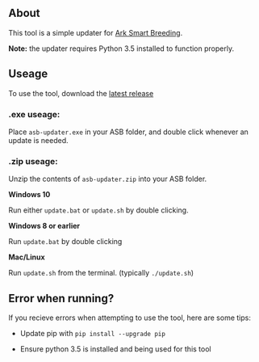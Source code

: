 ## About

This tool is a simple updater for [Ark Smart Breeding](https://github.com/cadon/ARKStatsExtractor).

**Note:** the updater requires Python 3.5 installed to function properly.

## Useage

To use the tool, download the [latest release](https://github.com/DelilahEve/asb-updater/releases) 

### .exe useage:

Place `asb-updater.exe` in your ASB folder, and double click whenever an update is needed.

### .zip useage:

Unzip the contents of `asb-updater.zip` into your ASB folder.

**Windows 10**

Run either `update.bat` or `update.sh` by double clicking.

**Windows 8 or earlier**

Run `update.bat` by double clicking

**Mac/Linux**

Run `update.sh` from the terminal. (typically `./update.sh`)

## Error when running?

If you recieve errors when attempting to use the tool, here are some tips:

- Update pip with `pip install --upgrade pip`

- Ensure python 3.5 is installed and being used for this tool
